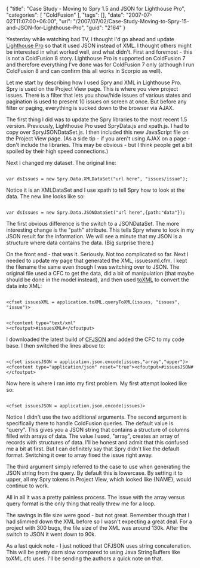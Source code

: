 {
	"title": "Case Study - Moving to Spry 1.5 and JSON for Lighthouse Pro",
	"categories": [
		"ColdFusion"
	],
	"tags": [],
	"date": "2007-07-02T11:07:00+06:00",
	"url": "/2007/07/02/Case-Study-Moving-to-Spry-15-and-JSON-for-Lighthouse-Pro",
	"guid": "2164"
}

Yesterday while watching bad TV, I thought I'd go ahead and update <a href="http://lighthousepro.riaforge.org">Lighthouse Pro</a> so that it used JSON instead of XML. I thought others might be interested in what worked well, and what didn't. First and foremost - this is not a ColdFusion 8 story. Lighthouse Pro is supported on ColdFusion 7 and therefore everything I've done was for ColdFusion 7 only (although I run ColdFusion 8 and can confirm this all works in Scorpio as well).
<!--more-->
Let me start by describing how I used Spry and XML in Lighthouse Pro. Spry is used on the Project View page. This is where you view project issues. There is a filter that lets you show/hide issues of various states and pagination is used to present 10 issues on screen at once. But before any filter or paging, everything is sucked down to the browser via AJAX.

The first thing I did was to update the Spry libraries to the most recent 1.5 version. Previously, Lighthouse Pro used SpryData.js and xpath.js. I had to copy over SpryJSONDataSet.js. I then included this new JavaScript file on the Project View page. (As a side tip - if you aren't using AJAX on a page - don't include the libraries. This may be obvious - but I think people get a bit spoiled by their high speed connections.)

Next I changed my dataset. The original line:

<code>
var dsIssues = new Spry.Data.XMLDataSet("url here", "issues/issue");
</code>

Notice it is an XMLDataSet and I use xpath to tell Spry how to look at the data. The new line looks like so:

<code>
var dsIssues = new Spry.Data.JSONDataSet("url here",{path:"data"});
</code>

The first obvious difference is the switch to a JSONDataSet. The more interesting change is the "path" attribute. This tells Spry where to look in my JSON result for the information. We will see a minute that my JSON is a structure where data contains the data. (Big surprise there.)

On the front end - that was it. Seriously. Not too complicated so far. Next I needed to update my page that generated the XML, issuesxml.cfm. I kept the filename the same even though I was switching over to JSON. The original file used a CFC to get the data, did a bit of manipulation (that maybe should be done in the model instead), and then used <a href="http://www.raymondcamden.com/projects/toxml/">toXML</a> to convert the data into XML:

<code>
&lt;cfset issuesXML = application.toXML.queryToXML(issues, "issues", "issue")&gt;

&lt;cfcontent type="text/xml" &gt;&lt;cfoutput&gt;#issuesXML#&lt;/cfoutput&gt;
</code>

I downloaded the latest build of <a href="http://www.epiphantastic.com/cfjson/">CFJSON</a> and added the CFC to my code base. I then switched the lines above to:

<code>
&lt;cfset issuesJSON = application.json.encode(issues,"array","upper")&gt;
&lt;cfcontent type="application/json" reset="true"&gt;&lt;cfoutput&gt;#issuesJSON#&lt;/cfoutput&gt;
</code>

Now here is where I ran into my first problem. My first attempt looked like so:

<code>
&lt;cfset issuesJSON = application.json.encode(issues)&gt;
</code>

Notice I didn't use the two additional arguments. The second argument is specifically there to handle ColdFusion queries. The default value is "query". This gives you a JSON string that contains a structure of columns filled with arrays of data. The value I used, "array", creates an array of records  with structures of data. I'll be honest and admit that this confused me a bit at first. But I can definitely say that Spry didn't like the default format. Switching it over to array fixed the issue right away.

The third argument simply referred to the case to use when generating the JSON string from the query. By default this is lowercase. By setting it to upper, all my Spry tokens in Project View, which looked like {NAME}, would continue to work.

All in all it was a pretty painless process. The issue with the array versus query format is the only thing that really threw me for a loop.

The savings in file size were good - but not great. Remember though that I had slimmed down the XML before so I wasn't expecting a great deal. For a project with 300 bugs, the file size of the XML was around 130k. After the switch to JSON it went down to 90k. 

As a last quick note - I just noticed that CFJSON uses string concatenation. This will be pretty darn slow compared to using Java StringBuffers like toXML.cfc uses. I'll be sending the authors a quick note on that.